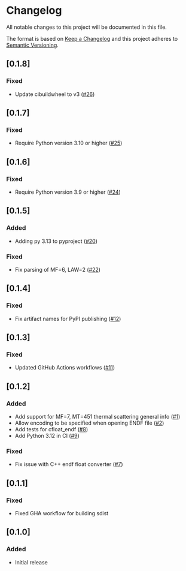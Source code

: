 # Changelog

All notable changes to this project will be documented in this file.

The format is based on [Keep a Changelog](http://keepachangelog.com/en/1.1.0/)
and this project adheres to [Semantic Versioning](http://semver.org/spec/v2.0.0.html).

## [0.1.8]

### Fixed

* Update cibuildwheel to v3 ([#26](https://github.com/paulromano/endf-python/pull/26))

## [0.1.7]

### Fixed

* Require Python version 3.10 or higher ([#25](https://github.com/paulromano/endf-python/pull/25))

## [0.1.6]

### Fixed

* Require Python version 3.9 or higher ([#24](https://github.com/paulromano/endf-python/pull/24))

## [0.1.5]

### Added

* Adding py 3.13 to pyproject ([#20](https://github.com/paulromano/endf-python/pull/20))

### Fixed

* Fix parsing of MF=6, LAW=2 ([#22](https://github.com/paulromano/endf-python/pull/22))

## [0.1.4]

### Fixed

* Fix artifact names for PyPI publishing ([#12](https://github.com/paulromano/endf-python/pull/12))

## [0.1.3]

### Fixed

* Updated GitHub Actions workflows ([#11](https://github.com/paulromano/endf-python/pull/11))

## [0.1.2]

### Added

* Add support for MF=7, MT=451 thermal scattering general info ([#1](https://github.com/paulromano/endf-python/pull/1))
* Allow encoding to be specified when opening ENDF file ([#2](https://github.com/paulromano/endf-python/pull/2))
* Add tests for cfloat_endf ([#8](https://github.com/paulromano/endf-python/pull/8))
* Add Python 3.12 in CI ([#9](https://github.com/paulromano/endf-python/pull/9))

### Fixed

* Fix issue with C++ endf float converter ([#7](https://github.com/paulromano/endf-python/pull/7))

## [0.1.1]

### Fixed

* Fixed GHA workflow for building sdist

## [0.1.0]

### Added

* Initial release

